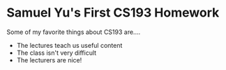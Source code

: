 # Samuel Yu's First CS193 Homework
Some of my favorite things about CS193 are....
- The lectures teach us useful content 
- The class isn't very difficult
- The lecturers are nice!

